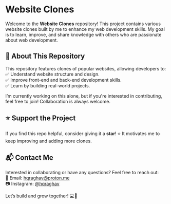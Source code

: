 # Website Clones  

Welcome to the **Website Clones** repository! This project contains various website clones built by me to enhance my web development skills. My goal is to learn, improve, and share knowledge with others who are passionate about web development.  

## 🚀 About This Repository  

This repository features clones of popular websites, allowing developers to:  
✅ Understand website structure and design.  
✅ Improve front-end and back-end development skills.  
✅ Learn by building real-world projects.  

I’m currently working on this alone, but if you're interested in contributing, feel free to join! Collaboration is always welcome.  

## ⭐ Support the Project  

If you find this repo helpful, consider giving it a **star**! ⭐ It motivates me to keep improving and adding more clones.  

## 📬 Contact Me  

Interested in collaborating or have any questions? Feel free to reach out:  
📩 Email: [hqraghav@proton.me](mailto:hqraghav@proton.me)  
📷 Instagram: [@hqraghav](https://instagram.com/hqraghav)  

Let’s build and grow together! 💻🚀  
